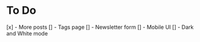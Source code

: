 # To Do

[x] - More posts
[] - Tags page
[] - Newsletter form
[] - Mobile UI
[] - Dark and White mode
